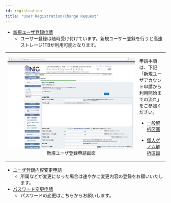 ```yaml
---
id: registration
title: "User Registration/Change Request"
---
```




- [新規ユーザ登録申請](https://sc2.ddbj.nig.ac.jp/index.php/ja-new-application)
    - ユーザー登録は随時受け付けています。新規ユーザー登録を行うと高速ストレージ1TBが利用可能となります。

<table>
<tr>
<td width="400" align="center">

![](registration.png)
新規ユーザ登録申請画面
</td>
<td valign="top">
<p>申請手順は、下記「新規ユーザアカウント申請から利用開始までの流れ」をご参照ください。</p>
<ul>
  <li><a href="https://sc.ddbj.nig.ac.jp/general_analysis_division/ga_application#%E3%83%A6%E3%83%BC%E3%82%B6%E3%83%BC%E3%82%A2%E3%82%AB%E3%82%A6%E3%83%B3%E3%83%88%E7%94%B3%E8%AB%8B%E3%81%8B%E3%82%89%E5%88%A9%E7%94%A8%E9%96%8B%E5%A7%8B%E3%81%BE%E3%81%A7%E3%81%AE%E6%B5%81%E3%82%8C">一般解析区画</a></li>
</ul>
<ul>
  <li><a href="https://sc.ddbj.nig.ac.jp/personal_genome_division/pg_application#%E3%83%A6%E3%83%BC%E3%82%B6%E3%83%BC%E3%82%A2%E3%82%AB%E3%82%A6%E3%83%B3%E3%83%88%E7%94%B3%E8%AB%8B%E3%81%8B%E3%82%89%E5%88%A9%E7%94%A8%E9%96%8B%E5%A7%8B%E3%81%BE%E3%81%A7%E3%81%AE%E6%B5%81%E3%82%8C">個人ゲノム解析区画</a></li>
</ul>
</td>
</tr>
</table>

- [ユーザ登録内容変更申請](https://sc2.ddbj.nig.ac.jp/index.php/ja-application-mod)
    - 所属などが変更になった場合は速やかに変更内容の登録をお願いいたします。
- [パスワード変更申請](https://sc2.ddbj.nig.ac.jp/index.php/ja-change-passwd-application-sc)
    - パスワードの変更はこちらからお願いします。
